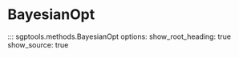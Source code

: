 # BayesianOpt

::: sgptools.methods.BayesianOpt
    options:
      show_root_heading: true
      show_source: true